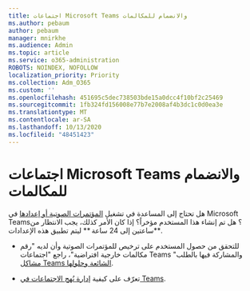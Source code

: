 ```yaml
---
title: اجتماعات Microsoft Teams والانضمام للمكالمات
ms.author: pebaum
author: pebaum
manager: mnirkhe
ms.audience: Admin
ms.topic: article
ms.service: o365-administration
ROBOTS: NOINDEX, NOFOLLOW
localization_priority: Priority
ms.collection: Adm_O365
ms.custom: ''
ms.openlocfilehash: 451695c5dec738503bde15a0dcc4f10bf2c25469
ms.sourcegitcommit: 1fb324fd156008e77b7e2008af4b3dc1c0d0ea3e
ms.translationtype: MT
ms.contentlocale: ar-SA
ms.lasthandoff: 10/13/2020
ms.locfileid: "48451423"
---
```

# <a name="microsoft-teams-meetings-and-dial-in"></a>اجتماعات Microsoft Teams والانضمام للمكالمات

هل تحتاج إلى المساعدة في تشغيل [المؤتمرات الصوتية أو إعدادها](https://docs.microsoft.com/microsoftteams/audio-conferencing-in-office-365) في Microsoft Teams؟ هل تم إنشاء هذا المستخدم مؤخراً؟ إذا كان الأمر كذلك، يجب الانتظار من ساعتين إلى 24 ساعة ** ليتم تطبيق هذه الإعدادات**.

- للتحقق من حصول المستخدم على ترخيص للمؤتمرات الصوتية وأن لديه "رقم مكالمات خارجية افتراضية"، راجع "اجتماعات Teams والمشاركة فيها بالطلب" [مشاكل Teams الشائعة وحلولها](https://docs.microsoft.com/microsoftteams/known-issues).

- تعرّف على كيفية [إدارة نُهج الاجتماعات في Teams](https://docs.microsoft.com/microsoftteams/meeting-policies-in-teams). 

